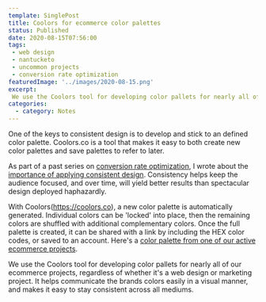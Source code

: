 ```yaml
---
template: SinglePost
title: Coolors for ecommerce color palettes
status: Published
date: 2020-08-15T07:56:00
tags:
 - web design
 - nantucketo
 - uncommon projects
 - conversion rate optimization
featuredImage: '../images/2020-08-15.png'
excerpt:
 We use the Coolors tool for developing color pallets for nearly all of our ecommerce projects, regardless of whether it's a web design or marketing project. It helps communicate the brands colors easily in a visual manner, and makes it easy to stay consistent across all mediums.
categories:
  - category: Notes
---
```

One of the keys to consistent design is to develop and stick to an defined color palette. Coolors.co is a tool that makes it easy to both create new color palettes and save palettes to refer to later.

As part of a past series on [conversion rate optimization](https://ecomloop.com/solution/conversion-rate-optimization/), I wrote about the [importance of applying consistent design](https://ecomloop.com/posts/apply-consistency-to-make-conversion-funnels-seamless/). Consistency helps keep the audience focused, and over time, will yield better results than spectacular design deployed haphazardly.

With Coolors(https://coolors.co), a new color palette is automatically generated. Individual colors can be 'locked' into place, then the remaining colors are shuffled with additional complementary colors. Once the full palette is created, it can be shared with a link by including the HEX color codes, or saved to an account. Here's a [color palette from one of our active ecommerce projects](https://coolors.co/0a2463-03989e-fffaff-ff4f00-80cfa9).

We use the Coolors tool for developing color pallets for nearly all of our ecommerce projects, regardless of whether it's a web design or marketing project. It helps communicate the brands colors easily in a visual manner, and makes it easy to stay consistent across all mediums.
